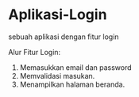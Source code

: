 # Aplikasi-Login
sebuah aplikasi dengan fitur login

Alur Fitur Login:  
1. Memasukkan email dan password
2. Memvalidasi masukan.
3. Menampilkan halaman beranda.
